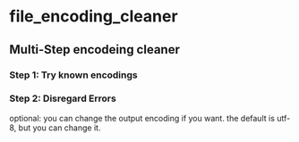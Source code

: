 # file_encoding_cleaner


## Multi-Step encodeing cleaner

### Step 1: Try known encodings
### Step 2: Disregard Errors


optional: you can change the output encoding if you want. the default is utf-8, but you can change it. 
